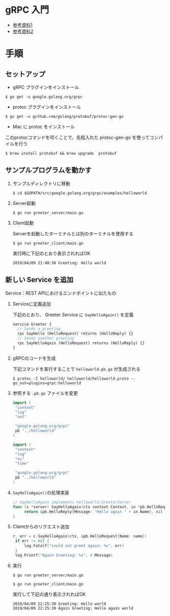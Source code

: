 # gRPC 入門

- [参考資料1](https://grpc.io/docs/quickstart/go.html)
- [参考資料2](https://qiita.com/yasuno0327/items/625c18de44152d6bfc1b)


# 手順

## セットアップ

- gRPC プラグインをインストール

`$ go get -u google.golang.org/grpc`

- protoc プラグインをインストール

`$ go get -u github.com/golang/protobuf/protoc-gen-go`

- Mac に protoc をインストール

このprotocコマンドを叩くことで、先程入れた protoc-gen-go を使ってコンパイルを行う

`$ brew install protobuf && brew upgrade  protobuf`


## サンプルプログラムを動かす

1. サンプルディレクトリに移動

   `$ cd $GOPATH/src/google.golang.org/grpc/examples/helloworld`

1. Server起動

   `$ go run greeter_server/main.go`
    
1. Client起動

   Serverを起動したターミナルとは別のターミナルを使用する

   `$ go run greeter_client/main.go`

   実行時に下記のとおり表示されればOK
    
   ```
   2019/04/09 21:40:36 Greeting: Hello world
   ```

## 新しい Service を追加

Service：REST APIにおけるエンドポイントに似たもの

1. Serviceに定義追加

   下記のとおり、 Greeter Service に `SayHelloAgain()` を定義
   
   ```proto
   service Greeter {
     // Sends a greeting
     rpc SayHello (HelloRequest) returns (HelloReply) {}
     // Sends another greeting
     rpc SayHelloAgain (HelloRequest) returns (HelloReply) {}
   }
   ```
   
1. gRPCのコードを生成

   下記コマンドを実行することで `helloworld.pb.go` が生成される

   `$ protoc -I helloworld/ helloworld/helloworld.proto --go_out=plugins=grpc:helloworld`
   
1. 参照する `.pb.go` ファイルを変更

   ```greeter_server/main.go
   import (
   	"context"
   	"log"
   	"net"
   
   	"google.golang.org/grpc"
   	pb "../helloworld"
   )
   ```
   
   ```greeter_client/main.go
   import (
   	"context"
   	"log"
   	"os"
   	"time"
   
   	"google.golang.org/grpc"
   	pb "../helloworld"
   )
   ```

1. `SayHelloAgain()`の処理実装

   ```greeter_server/main.go
   // SayHelloAgain implements helloworld.GreeterServer
   func (s *server) SayHelloAgain(ctx context.Context, in *pb.HelloRequest) (*pb.HelloReply, error) {
        return &pb.HelloReply{Message: "Hello again " + in.Name}, nil
   }
   ```
   
1. Clientからのリクエスト追加

   ```greeter_client/main.go
   r, err = c.SayHelloAgain(ctx, &pb.HelloRequest{Name: name})
   	if err != nil {
   		log.Fatalf("could not greet again: %v", err)
   	}
   	log.Printf("Again Greeting: %s", r.Message)
   ```
1. 実行

   `$ go run greeter_server/main.go`

   `$ go run greeter_client/main.go`
   
   実行して下記の通り表示されればOK
   
   ```
   2019/04/09 22:25:30 Greeting: Hello world
   2019/04/09 22:25:30 Again Greeting: Hello again world
   ```

